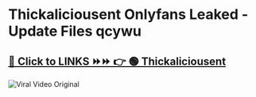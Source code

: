 
 # Thickaliciousent Onlyfans Leaked - Update Files qcywu

## <h2><a href="https://clipsfans.com/Thickaliciousent&ref=git">🔗 Click to LINKS ⏩⏩ 👉 🟢 Thickaliciousent </a></h2>

<a href="https://clipsfans.com/Thickaliciousent&ref=git" rel="nofollow" data-target="animated-image.originalLink"><img src="https://i.ibb.co.com/xMMVF88/686577567.gif" alt="Viral Video Original" style="max-width: 100%; display: inline-block;" data-target="animated-image.originalImage"></a>

